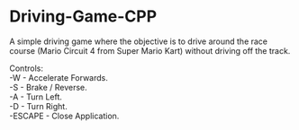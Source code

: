 # Driving-Game-CPP
A simple driving game where the objective is to drive around the race course (Mario Circuit 4 from Super Mario Kart) without driving off the track.  
  
Controls:  
-W - Accelerate Forwards.  
-S - Brake / Reverse.  
-A - Turn Left.  
-D - Turn Right.  
-ESCAPE - Close Application.  
